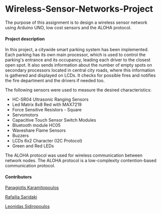 # Wireless-Sensor-Networks-Project
The purpose of this assignment is to design a wireless sensor network using Arduino UNO, low cost sensors and the ALOHA protocol.

#### Project description
In this project, a citywide smart parking system has been implemented. Each parking has its own main processor, which is used to control the parking's entrance and its occupancy, leading each driver to the closest open spot. It also sends information about the number of empty spots on secondary processors located in central city roads, where this information is gathered and displayed on LCDs. It checks for  possible fires and notifies the fire department and the drivers if needed too. 

The following sensors were used to measure the desired characteristics:
- HC-SR04 Ultrasonic Ranging Sensors
- Led Matrix 8x8 Red with MAX7219
- Force Sensitive Resistors - Square
- Servomotors
- Capacitive Touch Sensor Switch Modules
- Bluetooth module HC05
- Waveshare Flame Sensors
- Buzzers
- LCDs 6x2 Character (I2C Protocol)
- Green and Red LEDs




The ALOHA protocol was used for wireless communication between network nodes. The ALOHA protocol is a low-complexity contention-based communication protocol.

#### Contributors
[Panagiotis Karamitopoulos](https://github.com/panaAHS)

[Rafailia Saridaki](https://github.com/Rallu921)

[Leonidas Sidiropoulos]()
